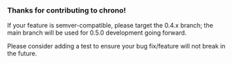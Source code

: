 ### Thanks for contributing to chrono!

If your feature is semver-compatible, please target the 0.4.x branch;
the main branch will be used for 0.5.0 development going forward.

Please consider adding a test to ensure your bug fix/feature will not break in the future.
